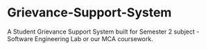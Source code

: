 # Grievance-Support-System
A Student Grievance Support System built for Semester 2 subject - Software Engineering Lab or our MCA coursework.
